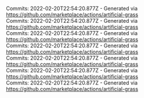 Commits: 2022-02-20T22:54:20.877Z - Generated via https://github.com/marketplace/actions/artificial-grass
<br>
Commits: 2022-02-20T22:54:20.877Z - Generated via https://github.com/marketplace/actions/artificial-grass
<br>
Commits: 2022-02-20T22:54:20.877Z - Generated via https://github.com/marketplace/actions/artificial-grass
<br>
Commits: 2022-02-20T22:54:20.877Z - Generated via https://github.com/marketplace/actions/artificial-grass
<br>
Commits: 2022-02-20T22:54:20.877Z - Generated via https://github.com/marketplace/actions/artificial-grass
<br>
Commits: 2022-02-20T22:54:20.877Z - Generated via https://github.com/marketplace/actions/artificial-grass
<br>
Commits: 2022-02-20T22:54:20.877Z - Generated via https://github.com/marketplace/actions/artificial-grass
<br>
